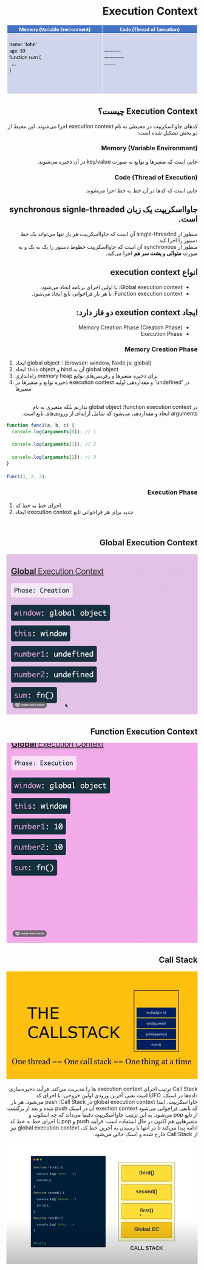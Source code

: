 <h1 dir="rtl">
Execution Context
</h1>

<div align="center">
  
![Execution Context](https://raw.githubusercontent.com/hosseinimh/javascript-tutorial/main/images/execution_context.png)
</div>

<h2 dir="rtl">
Execution Context چیست؟
</h2>

<div dir="rtl">
کدهای جاوااسکریپت در محیطی به نام execution context اجرا می‌شوند. این محیط از دو بخش تشکیل شده است:
</div>

<h3 dir="rtl">
	Memory (Variable Environment)
	</h3>
<div dir="rtl">
جایی است که متغیرها و توابع به صورت key/value در آن ذخیره می‌شوند.
</div>

<h3 dir="rtl">
	Code (Thread of Execution)
	</h3>
<div dir="rtl">
جایی است که کدها در آن خط به خط اجرا می‌شوند.
</div>

<h2 dir="rtl">
	جاوااسکریپت یک زبان synchronous signle-threaded است.
	</h2>
	
<div dir="rtl">
منظور از single-threaded آن است که جاوااسکریپت هر بار تنها می‌تواند یک خط دستور را اجرا کند.
</div>
<div dir="rtl">
منظور از synchronous آن است که جاوااسکریپت خطوط دستور را یک به یک و به صورت <b>متوالی و پشت سر هم</b> اجرا می‌کند.
</div>

<h2 dir="rtl">
انواع execution context
	</h2>
	<ul dir="rtl">
	<li>Global execution context: با اولین اجرای برنامه ایجاد می‌شود.</li>
		<li>Function execution context: با هر بار فراخوانی تابع ایجاد می‌شود.</li>
</ul>

<h2 dir="rtl">
ایجاد exeution context دو فاز دارد:
	</h2>
	<ul dir="rtl">
	<li>Memory Creation Phase (Creation Phase)</li>
	<li>Execution Phase</li>
</ul>

<h3 dir="rtl">
 Memory Creation Phase
</h3>
	
1. 	ایجاد global object ؛ (browser: window, Node.js: global)
2. ایجاد `this` object و bind آن به global object
3. راه‌اندازی memory heap برای ذخیره متغیرها و رفرنس‌های توابع
4. ذخیره توابع و متغیرها در execution context و مقداردهی اولیه 'undefined' در متغیرها
<br/>
<div dir="rtl">
در function execution context؛ global object نداریم بلکه متغیری به نام arguments ایجاد و مقداردهی می‌شود که شامل آرایه‌ای از 
ورودی‌های تابع است.
</div>

```js
function func1(a, b, c) {
  console.log(arguments[0]); // 1

  console.log(arguments[1]); // 2

  console.log(arguments[2]); // 3
}

func1(1, 2, 3);
```

<h3 dir="rtl">
 Execution Phase
</h3>
	
1. 	اجرای خط به خط کد
2. ایجاد execution context جدید برای هر فراخوانی تابع

<br />

<h2 dir="rtl">
 Global Execution Context
</h2>
<div align="center">
  
![Global Execution Context](https://raw.githubusercontent.com/hosseinimh/javascript-tutorial/main/images/global_execution_context.gif)
</div>

<h2 dir="rtl">
 Function Execution Context
</h2>
<div align="center">
  
![Function Execution Context](https://raw.githubusercontent.com/hosseinimh/javascript-tutorial/main/images/function_execution_context.gif)
</div>

<h2 dir="rtl">
Call Stack
	</h2>

<div align="center">
  
![The Call Stack](https://raw.githubusercontent.com/hosseinimh/javascript-tutorial/main/images/call_stack.jpg)
</div>

<div dir="rtl">
Call Stack ترتیب اجرای execution context ها را مدیریت می‌کند. فرآیند ذخیره‌سازی داده‌ها در استک، LIFO است یعنی آخرین ورودی اولین خروجی. با اجرای کد جاوااسکریپت، ابتدا global execution context در Call Stack؛ push می‌شود. هر بار که تابعی فراخوانی می‌شود exection context آن در استک push شده و بعد از برگشت از تابع pop می‌شود. به این ترتیب جاوااسکریپت دقیقا می‌داند که چه اسکوپ و متغیرهایی هم اکنون در حال استفاده است. فرآیند push و pop با اجرای خط به خط کد ادامه پیدا می‌کند تا در انتها با رسیدن به آخرین خط کد، global execution context نیز از Call Stack خارج شده و استک خالی می‌شود.
</div>

<div align="center">
  
![Call Stack](https://raw.githubusercontent.com/hosseinimh/javascript-tutorial/main/images/call_stack.png)
</div>
